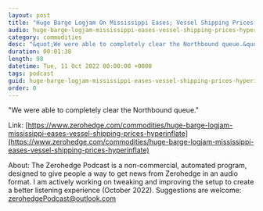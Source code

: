```yaml
---
layout: post
title: "Huge Barge Logjam On Mississippi Eases; Vessel Shipping Prices Hyperinflate "
audio: huge-barge-logjam-mississippi-eases-vessel-shipping-prices-hyperinflate-0
category: commodities
desc: "&quot;We were able to completely clear the Northbound queue.&quot; "
duration: 00:01:38
length: 98
datetime: Tue, 11 Oct 2022 00:00:00 +0000
tags: podcast
guid: huge-barge-logjam-mississippi-eases-vessel-shipping-prices-hyperinflate-0
order: 0
---
```

&quot;We were able to completely clear the Northbound queue.&quot; 

Link: [https://www.zerohedge.com/commodities/huge-barge-logjam-mississippi-eases-vessel-shipping-prices-hyperinflate](https://www.zerohedge.com/commodities/huge-barge-logjam-mississippi-eases-vessel-shipping-prices-hyperinflate)

About: The Zerohedge Podcast is a non-commercial, automated program, designed to give people a way to get news from Zerohedge in an audio format.  I am actively working on tweaking and improving the setup to create a better listening experience (October 2022).  Suggestions are welcome: [zerohedgePodcast@outlook.com](mailto:zerohedgePodcast@outlook.com)